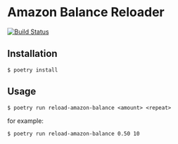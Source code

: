 # Amazon Balance Reloader

[![Build Status](https://travis-ci.org/jacebrowning/pomace-amazon.svg?branch=main)](https://travis-ci.org/jacebrowning/pomace-amazon)

## Installation

```
$ poetry install
```

## Usage

```
$ poetry run reload-amazon-balance <amount> <repeat>
```

for example:

```
$ poetry run reload-amazon-balance 0.50 10
```
